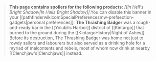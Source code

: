 > **This page contains spoilers for the following products**: *[[In Hell's Bright Shadow|In Hells Bright Shadow]]*.You can disable this banner in your [[pathfinderwikicomSpecialPreferencesmw-prefsection-gadgets|personal preferences]].
**The Thrashing Badger** was a rough-and-ready bar in the [[Yolubilis Harbor]] district of [[Kintargo]] that burned to the ground during the [[KintargoHistory|Night of Ashes]]. Before its destruction, The Thrashing Badger was home not just to rowdy sailors and labourers but also served as a drinking hole for a myriad of malcontents and rebels, most of whom now drink at nearby [[Clenchjaw's|Clenchjaws]] instead.








